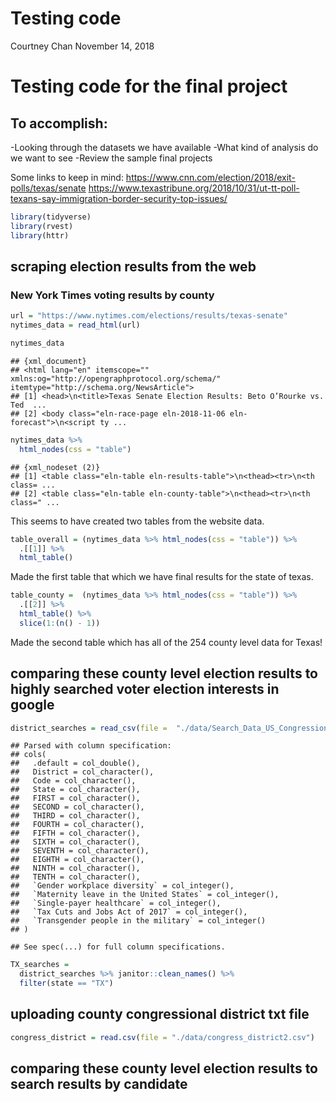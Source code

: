 Testing code
================
Courtney Chan
November 14, 2018

Testing code for the final project
==================================

To accomplish:
--------------

-Looking through the datasets we have available -What kind of analysis do we want to see -Review the sample final projects

Some links to keep in mind: <https://www.cnn.com/election/2018/exit-polls/texas/senate> <https://www.texastribune.org/2018/10/31/ut-tt-poll-texans-say-immigration-border-security-top-issues/>

``` r
library(tidyverse)
library(rvest)
library(httr)
```

scraping election results from the web
--------------------------------------

### New York Times voting results by county

``` r
url = "https://www.nytimes.com/elections/results/texas-senate"
nytimes_data = read_html(url)

nytimes_data
```

    ## {xml_document}
    ## <html lang="en" itemscope="" xmlns:og="http://opengraphprotocol.org/schema/" itemtype="http://schema.org/NewsArticle">
    ## [1] <head>\n<title>Texas Senate Election Results: Beto O’Rourke vs. Ted  ...
    ## [2] <body class="eln-race-page eln-2018-11-06 eln-forecast">\n<script ty ...

``` r
nytimes_data %>% 
  html_nodes(css = "table")
```

    ## {xml_nodeset (2)}
    ## [1] <table class="eln-table eln-results-table">\n<thead><tr>\n<th class= ...
    ## [2] <table class="eln-table eln-county-table">\n<thead><tr>\n<th class=" ...

This seems to have created two tables from the website data.

``` r
table_overall = (nytimes_data %>% html_nodes(css = "table")) %>% 
  .[[1]] %>%
  html_table()
```

Made the first table that which we have final results for the state of texas.

``` r
table_county =  (nytimes_data %>% html_nodes(css = "table")) %>% 
  .[[2]] %>%
  html_table() %>% 
  slice(1:(n() - 1))
```

Made the second table which has all of the 254 county level data for Texas!

comparing these county level election results to highly searched voter election interests in google
---------------------------------------------------------------------------------------------------

``` r
district_searches = read_csv(file =  "./data/Search_Data_US_Congressional_District_04Nov2018.csv")
```

    ## Parsed with column specification:
    ## cols(
    ##   .default = col_double(),
    ##   District = col_character(),
    ##   Code = col_character(),
    ##   State = col_character(),
    ##   FIRST = col_character(),
    ##   SECOND = col_character(),
    ##   THIRD = col_character(),
    ##   FOURTH = col_character(),
    ##   FIFTH = col_character(),
    ##   SIXTH = col_character(),
    ##   SEVENTH = col_character(),
    ##   EIGHTH = col_character(),
    ##   NINTH = col_character(),
    ##   TENTH = col_character(),
    ##   `Gender workplace diversity` = col_integer(),
    ##   `Maternity leave in the United States` = col_integer(),
    ##   `Single-payer healthcare` = col_integer(),
    ##   `Tax Cuts and Jobs Act of 2017` = col_integer(),
    ##   `Transgender people in the military` = col_integer()
    ## )

    ## See spec(...) for full column specifications.

``` r
TX_searches = 
  district_searches %>% janitor::clean_names() %>% 
  filter(state == "TX")
```

uploading county congressional district txt file
------------------------------------------------

``` r
congress_district = read.csv(file = "./data/congress_district2.csv")
```

comparing these county level election results to search results by candidate
----------------------------------------------------------------------------
